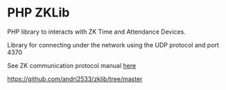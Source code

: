 # PHP ZKLib #

PHP library to interacts with ZK Time and Attendance Devices.

Library for connecting under the network using the UDP protocol and port 4370 

See ZK communication protocol manual [here](zklib/docs/ZK_Communication_protocol_manual_CMD.pdf)

https://github.com/andri2533/zklib/tree/master